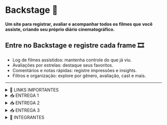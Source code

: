 # Backstage 🎥
#### Um site para registrar, avaliar e acompanhar todos os filmes que você assiste, criando seu próprio diário cinematográfico.

## Entre no **Backstage** e registre cada frame 🎞️
- Log de filmes assistidos: mantenha controle do que já viu.
- Avaliações por estrelas: destaque seus favoritos.
- Comentários e notas rápidas: registre impressões e insights.
- Filtros e organização: explore por gênero, avaliação, cast e mais.
----------------------------------------------------------------------------------------------------------------------------------------------
<details>
<summary> 🔗 LINKS IMPORTANTES </summary>
  
- [Jira](https://backstage2025.atlassian.net/jira/software/projects/SCRUM/boards/1/backlog)
  
- [Histórias](https://docs.google.com/document/d/1aqIHFkvABIIP391eOZYChAOS2tJbzDw3llCjle1GSi0/edit?usp=sharing)
  </details>
<details>
<summary> 📥 ENTREGA 1</summary>


O objetivo desta sprint foi criar a infraestrutura inicial do sistema, focando em funcionalidades essenciais para gerenciamento de usuários e informações sobre filmes. O sistema permite ao usuário ter uma comunidade com amigos, pesquisar filmes por título, gênero ou autor, criar e compartilhar rankings de filmes favoritos, avaliar filmes com estrelas, adicionar comentários, visualizar avaliações de outros usuários e receber alertas de spoilers.

Também é possível acompanhar detalhes dos filmes, como duração, elenco e plataformas de streaming, gerenciar o histórico pessoal de filmes assistidos, salvar filmes para assistir depois e controlar a privacidade de resenhas e histórico. Usuários podem acessar perfis de outros usuários e visualizar suas resenhas e filmes assistidos de acordo com as configurações de privacidade.

O protótipo de baixa fidelidade foi desenvolvido no Figma e apresentado em um [Screencast](https://youtu.be/LRqxvmqukJw), enquanto a gestão do projeto e backlog da Sprint 1 foi organizada no [Jira](https://backstage2025.atlassian.net/jira/software/projects/SCRUM/boards/1/backlog).

Link paras as histórias: [Histórias](https://docs.google.com/document/d/1aqIHFkvABIIP391eOZYChAOS2tJbzDw3llCjle1GSi0/edit?usp=sharing)


![Figma 1](https://raw.githubusercontent.com/marilializ/Backstage/main/imagens/figma1_correto.PNG)
![Sprint 1](https://raw.githubusercontent.com/marilializ/Backstage/main/imagens/Backlog1.PNG)
![Quadro 1](https://raw.githubusercontent.com/marilializ/Backstage/main/imagens/Primeiro_Quadro.PNG)


</details>

<details>
<summary> 📥 ENTREGA 2</summary>



O objetivo desta segunda sprint é dar início ao desenvolvimento do projeto, colocando em prática a implementação das primeiras histórias de usuário.

## HISTÓRIA 1:
Permite que o usuário veja os detalhes de um filme (elenco, duração, classificação...) ao clicar nele.

![Hitoria1](https://raw.githubusercontent.com/marilializ/Backstage/main/imagens/detalhes1.PNG)
![Hitoria1](https://raw.githubusercontent.com/marilializ/Backstage/main/imagens/detalhes2.PNG)
![Hitoria1](https://raw.githubusercontent.com/marilializ/Backstage/main/imagens/detalhes3.PNG)

## HISTÓRIA 2:
Permite que o usuário salve um filme para assistir mais tarde

![Hitoria2](https://raw.githubusercontent.com/marilializ/Backstage/main/imagens/assistirmaistarde.PNG)

## HISTÓRIA 3:
Permite que o usuário deixa uma resenha sobre o filme.

![Historia3](imagens/critica.png)
----------------------------------------------------------------------------------------------------------------------------------------------

## Screencast
Você pode acessar ([AQUI](https://youtu.be/MOOjIxs7I2w)) o vídeo explicativo do nosso projeto já desenvolvido em Django, com as três histórias implementadas.

## Backlog no Jira
![backlog2](https://raw.githubusercontent.com/marilializ/Backstage/main/imagens/backlog2.PNG)

## Quadro no jira
![quadro2](https://raw.githubusercontent.com/marilializ/Backstage/main/imagens/quadro2.PNG)

----------------------------------------------------------------------------------------------------------------------------------------------

## Bugtracker
Criamos um bugtracker, onde podemos ver a correção de bugs e melhorias que queremos fazer para o Backstage.

![bugtracker1](https://raw.githubusercontent.com/marilializ/Backstage/main/imagens/bugtracker.PNG)

Bugs corrigídos:

-O template chamado em backstage/views.py (backstage/busca.html) não era compatível com a estrutura de pastas existente, pois o arquivo busca.html não foi encontrado dentro de backstage/templates/backstage/.

-O template chamado em backstage/views.py (backstage/register.html) não era compatível com a estrutura de pastas existente, pois o arquivo register.html não foi encontrado dentro de backstage/templates/backstage/.

-A view salvar_critica em backstage/views.py não era compatível com o fluxo do Django, pois não retornava um objeto HttpResponse, mas sim None.

-O template chamado em backstage/views.py (backstage/login.html) não era compatível com a estrutura de pastas existente, pois o arquivo login.html não foi encontrado dentro de backstage/templates/backstage/.

-Os path definidos em setup/urls.py não incluíam uma rota para o caminho vazio (""), resultando no erro 404 ao acessar http://127.0.0.1:8000/.

-Os path, namespace e views "comunidade" (em backstage/urls.py) não eram compatíveis com o nome do arquivo (community.html)

## Programação em Par
A implementação das histórias foi feita por meio da programação em par. Neste [relatório](https://docs.google.com/document/d/1HIxRn-m3WkP-25n1E8wzRNDGOBeI7m8e7uyD_I04urM/edit?usp=sharing), você pode encontrar mais sobre o esse processo.

</details>

<details>
<summary> 📥 ENTREGA 3</summary>
O objetivo dessa Sprint foi expandir o Backstage com a continuação da implementação das histórias.

## HISTÓRIA 1:
Permite que o usuário pesquise filmes por título, gênero ou autor, facilitando a sua navegação.

![Hitoria1](print)
![Hitoria1](print)
![Hitoria1](print)


</details>

<details>
<summary> 🚀 INTEGRANTES  </summary>
  
- Henrique Antunes Calado 
  
- Leonardo Argente

- Louise Pessoas Araújo Medeiros de Souza

- Luis Antônio Godoy Idrissi

- Marília Liz Alves de Lima

- Rafael Pimenta Borba

- Victor Martins Tomaz de Melo
  </details>
